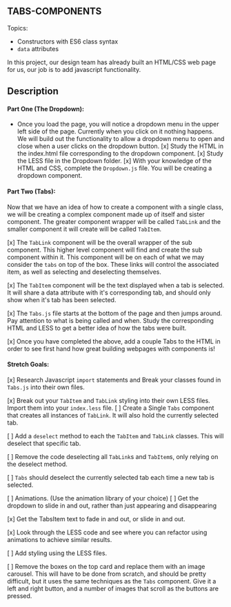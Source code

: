 **TABS-COMPONENTS**
----------------------------------

Topics:
* Constructors with ES6 class syntax
* `data` attributes

In this project, our design team has already built an HTML/CSS web page for us, our job is to add javascript functionality. 

## Description

#### Part One (The Dropdown):
* Once you load the page, you will notice a dropdown menu in the upper left side of the page. Currently when you click on it nothing happens. We will build out the functionality to allow a dropdown menu to open and close when a user clicks on the dropdown button.
  [x] Study the HTML in the index.html file corresponding to the dropdown component.
  [x] Study the LESS file in the Dropdown folder. 
  [x] With your knowledge of the HTML and CSS, complete the `Dropdown.js` file. You will be creating a dropdown component.

#### Part Two (Tabs):
Now that we have an idea of how to create a component with a single class, we will be creating a complex component made up of itself and sister component. The greater component wrapper will be called `TabLink` and the smaller component it will create will be called `TabItem`.
  
  [x] The `TabLink` component will be the overall wrapper of the sub component. This higher level component will find and create the sub component within it. This component will be on each of what we may consider the `tabs` on top of the box. These links will control the associated item, as well as selecting and deselecting themselves.
  
  [x] The `TabItem` component will be the text displayed when a tab is selected. It will share a data attribute with it's corresponding tab, and should only show when it's tab has been selected.

[x] The `Tabs.js` file starts at the bottom of the page and then jumps around. Pay attention to what is being called and when. Study the corresponding HTML and LESS to get a better idea of how the tabs were built.

[x] Once you have completed the above, add a couple Tabs to the HTML in order to see first hand how great building webpages with components is!

#### Stretch Goals:
[x] Research Javascript `import` statements and Break your classes found in `Tabs.js` into their own files. 

[x] Break out your `TabItem` and `TabLink` styling into their own LESS files. Import them into your `index.less` file. 
[ ] Create a Single `Tabs` component that creates all instances of `TabLink`. It will also hold the currently selected tab. 
  
  [ ] Add a `deselect` method to each the `TabItem` and `TabLink` classes. This will deselect that specific tab.
  
  [ ] Remove the code deselecting all `TabLink`s and `TabItem`s, only relying on the deselect method.
  
  [ ] `Tabs` should deselect the currently selected tab each time a new tab is selected. 

[ ] Animations. (Use the animation library of your choice)
  [ ] Get the dropdown to slide in and out, rather than just appearing and disappearing
  
  [x] Get the TabsItem text to fade in and out, or slide in and out.
  
  [x] Look through the LESS code and see where you can refactor using animations to achieve similar results.

[ ] Add styling using the LESS files.

[ ] Remove the boxes on the top card and replace them with an image carousel. This will have to be done from scratch, and should be pretty difficult, but it uses the same techniques as the `Tabs` component. Give it a left and right button, and a number of images that scroll as the buttons are pressed.
  